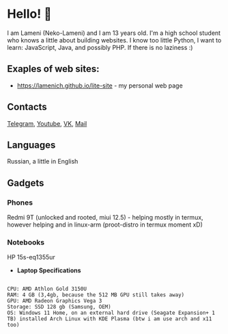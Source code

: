 # Hello! 👋
I am Lameni (Neko-Lameni) and I am 13 years old. I'm a high school student who knows a little about building websites. I know too little Python, I want to learn: JavaScript, Java, and possibly PHP. If there is no laziness :)

## Exaples of web sites:
* https://lamenich.github.io/lite-site - my personal web page

## Contacts
[Telegram](https://t.me/Kot3ron), [Youtube](https://www.youtube.com/channel/UCz6LTgGF6dl_1teOWxeNrbQ), [VK](https://vk.com/lame_ni), [Mail](mailto:neyzeeldemon@gmail.com)

## Languages
Russian, a little in English

## Gadgets
### Phones
Redmi 9T (unlocked and rooted, miui 12.5) - helping mostly in termux, however helping and in linux-arm (proot-distro in termux moment xD)
### Notebooks
HP 15s-eq1355ur

* **Laptop Specifications**
```

CPU: AMD Athlon Gold 3150U
RAM: 4 GB (3,4gb, because the 512 MB GPU still takes away)
GPU: AMD Radeon Graphics Vega 3
Storage: SSD 128 gb (Samsung, OEM)
OS: Windows 11 Home, on an external hard drive (Seagate Expansion+ 1 TB) installed Arch Linux with KDE Plasma (btw i am use arch and x11 too)

```
